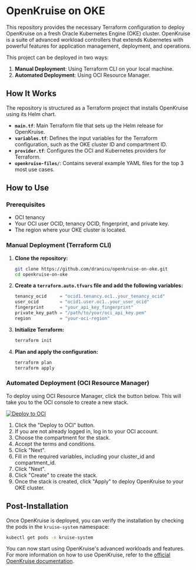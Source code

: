 # OpenKruise on OKE

This repository provides the necessary Terraform configuration to deploy OpenKruise on a fresh Oracle Kubernetes Engine (OKE) cluster. OpenKruise is a suite of advanced workload controllers that extends Kubernetes with powerful features for application management, deployment, and operations.

This project can be deployed in two ways:
1.  **Manual Deployment**: Using Terraform CLI on your local machine.
2.  **Automated Deployment**: Using OCI Resource Manager.

## How It Works

The repository is structured as a Terraform project that installs OpenKruise using its Helm chart.

-   **`main.tf`**: Main Terraform file that sets up the Helm release for OpenKruise.
-   **`variables.tf`**: Defines the input variables for the Terraform configuration, such as the OKE cluster ID and compartment ID.
-   **`provider.tf`**: Configures the OCI and Kubernetes providers for Terraform.
-   **`openkruise-files/`**: Contains several example YAML files for the top 3 most use cases.

## How to Use

### Prerequisites

*   OCI tenancy
*   Your OCI user OCID, tenancy OCID, fingerprint, and private key.
*   The region where your OKE cluster is located.

### Manual Deployment (Terraform CLI)

1.  **Clone the repository:**
    ```sh
    git clone https://github.com/dranicu/openkruise-on-oke.git
    cd openkruise-on-oke
    ```

2.  **Create a `terraform.auto.tfvars` file and add the following variables:**
    ```tfvars
    tenancy_ocid     = "ocid1.tenancy.oc1..your_tenancy_ocid"
    user_ocid        = "ocid1.user.oc1..your_user_ocid"
    fingerprint      = "your_api_key_fingerprint"
    private_key_path = "/path/to/your/oci_api_key.pem"
    region           = "your-oci-region"
    ```

3.  **Initialize Terraform:**
    ```sh
    terraform init
    ```

4.  **Plan and apply the configuration:**
    ```sh
    terraform plan
    terraform apply
    ```

### Automated Deployment (OCI Resource Manager)

To deploy using OCI Resource Manager, click the button below. This will take you to the OCI console to create a new stack.

[![Deploy to OCI](https://oci-resourcemanager-plugin.plugins.oci.oraclecloud.com/latest/deploy-to-oracle-cloud.svg)](https://cloud.oracle.com/resourcemanager/stacks/create?zipUrl=https://github.com/dranicu/openkruise-on-oke/archive/refs/heads/main.zip)

1.  Click the "Deploy to OCI" button.
2.  If you are not already logged in, log in to your OCI account.
3.  Choose the compartment for the stack.
4.  Accept the terms and conditions.
5.  Click "Next".
6.  Fill in the required variables, including your cluster\_id and compartment\_id.
7.  Click "Next".
8.  Click "Create" to create the stack.
9.  Once the stack is created, click "Apply" to deploy OpenKruise to your OKE cluster.

## Post-Installation

Once OpenKruise is deployed, you can verify the installation by checking the pods in the `kruise-system` namespace:

```sh
kubectl get pods -n kruise-system
```

You can now start using OpenKruise's advanced workloads and features. For more information on how to use OpenKruise, refer to the [official OpenKruise documentation](https://openkruise.io/docs/).
